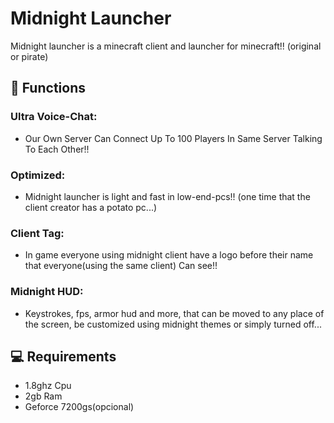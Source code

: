 # Midnight Launcher

Midnight launcher is a minecraft client and launcher for minecraft!! (original or pirate)

## 🔧 Functions

### Ultra Voice-Chat:
- Our Own Server Can Connect Up To 100 Players In Same Server Talking To Each Other!!

### Optimized:
- Midnight launcher is light and fast in low-end-pcs!! (one time that the client creator has a potato pc...)

### Client Tag:
- In game everyone using midnight client have a logo before their name that everyone(using the same client) Can see!!

### Midnight HUD:
- Keystrokes, fps, armor hud and more, that can be moved to any place of the screen, be customized using midnight themes or simply turned off...

## 💻 Requirements

- 1.8ghz Cpu
- 2gb Ram
- Geforce 7200gs(opcional)
